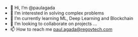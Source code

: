 - 👋 Hi, I’m @paulagada
- 👀 I’m interested in solving complex problems
- 🌱 I’m currently learning ML, Deep Learning and Blockchain
- 💞️ I’m looking to collaborate on projects ...
- 📫 How to reach me paul.agada@regovtech.com

<!---
paulagada/paulagada is a ✨ special ✨ repository because its `README.md` (this file) appears on your GitHub profile.
You can click the Preview link to take a look at your changes.
--->
